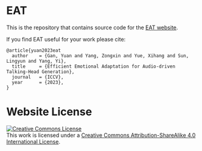 # EAT

This is the repository that contains source code for the [EAT website](https://yuangan.github.io/eat).


If you find EAT useful for your work please cite:
```
@article{yuan2023eat
  author    = {Gan, Yuan and Yang, Zongxin and Yue, Xihang and Sun, Lingyun and Yang, Yi},    
  title     = {Efficient Emotional Adaptation for Audio-driven Talking-Head Generation},
  journal   = {ICCV},
  year      = {2023},
}
```


# Website License
<a rel="license" href="http://creativecommons.org/licenses/by-sa/4.0/"><img alt="Creative Commons License" style="border-width:0" src="https://i.creativecommons.org/l/by-sa/4.0/88x31.png" /></a><br />This work is licensed under a <a rel="license" href="http://creativecommons.org/licenses/by-sa/4.0/">Creative Commons Attribution-ShareAlike 4.0 International License</a>.
